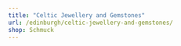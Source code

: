 ```yaml
---
title: "Celtic Jewellery and Gemstones"
url: /edinburgh/celtic-jewellery-and-gemstones/
shop: Schmuck
---
```

